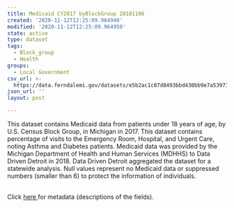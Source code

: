 ```yaml
---
title: Medicaid CY2017 byBlockGroup 20181106
created: '2020-11-12T12:25:09.964940'
modified: '2020-11-12T12:25:09.964950'
state: active
type: dataset
tags:
  - Block_group
  - Health
groups:
  - Local Government
csv_url: >-
  https://data.ferndalemi.gov/datasets/e5b2ac1c87d8493bbd430bb9e7a53973_0.csv?outSR=%7B%22latestWkid%22%3A2898%2C%22wkid%22%3A2898%7D
json_url: ''
layout: post

---
```

This dataset contains Medicaid data from patients under 18 years of age, by U.S. Census Block Group, in Michigan in 2017. This dataset contains percentage of visits to the Emergency Room, Hospital, and Urgent Care, noting Asthma and Diabetes patients. Medicaid data was provided by the Michigan Department of Health and Human Services (MDHHS) to Data Driven Detroit in 2018. Data Driven Detroit aggregated the dataset for a statewide analysis. Null values represent no Medicaid data or suppressed numbers (smaller than 6) to protect the information of individuals.<div><br /></div><div>Click <a href='http://www.datadrivendetroit.org/metadata/Medicaid_CY2017_byBlockGroup_Metadata__20181106.xlsx' target='_blank'>here </a>for metadata (descriptions of the fields).<br /></div>
